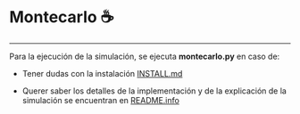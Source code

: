 # Montecarlo ☕

<hr>

Para la ejecución de la simulación, se ejecuta **montecarlo.py** en caso de: 

- Tener dudas con la
  instalación [INSTALL.md](https://github.com/FacuLuna745/models-simulation/blob/master/montecarlo/INSTALL.md)

- Querer saber los detalles de la implementación y de la explicación de la simulación se encuentran
  en [README.info](https://github.com/FacuLuna745/models-simulation/blob/master/montecarlo/README.info.md)
